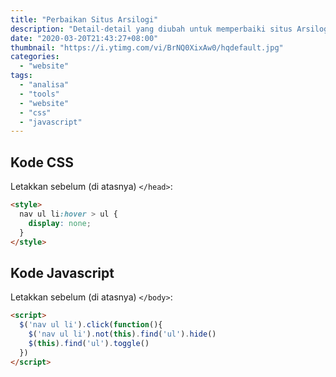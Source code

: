 ```yaml
---
title: "Perbaikan Situs Arsilogi"
description: "Detail-detail yang diubah untuk memperbaiki situs Arsilogi"
date: "2020-03-20T21:43:27+08:00"
thumbnail: "https://i.ytimg.com/vi/BrNQ0XixAw0/hqdefault.jpg"
categories:
  - "website"
tags:
  - "analisa"
  - "tools"
  - "website"
  - "css"
  - "javascript"
---
```


## Kode CSS

Letakkan sebelum (di atasnya) `</head>`:

```html
<style>
  nav ul li:hover > ul {
    display: none;
  }
</style>
```

## Kode Javascript

Letakkan sebelum (di atasnya) `</body>`:

```html
<script>
  $('nav ul li').click(function(){
    $('nav ul li').not(this).find('ul').hide()
    $(this).find('ul').toggle()
  })
</script>
```